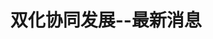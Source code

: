 ---
title: 双化协同发展--最新消息

# Listing view
view: compact

# Optional banner image (relative to `assets/media/` folder).
banner:
  caption: '荔枝_扇面'
  image: 'Lychees.jpg'


sections:
  - block: collection
    id: 'news'
    content:
      title: '最新消息'
      subtitle: '双化协同发展'
      text: 
      # Display content from the `content/post/` folder
      filters:
        folders:
          - post
    design:
      columns: '1'
      view: showcase
      flip_alt_rows: true
---
